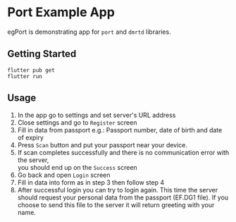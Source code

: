 # Port Example App
egPort is demonstrating app for `port` and `dmrtd` libraries.

## Getting Started
```
flutter pub get
flutter run
```

## Usage
1. In the app go to settings and set server's URL address
2. Close settings and go to `Register` screen
3. Fill in data from passport
    e.g.: Passport number, date of birth and date of expiry
4. Press `Scan` button and put your passport near your device.
5. If scan completes successfully and there is no communication error with the server,  
    you should end up on the `Success` screen 
6. Go back and open `Login` screen
7. Fill in data into form as in step 3 then follow step 4
8. After successful login you can try to login again.
    This time the server should request your personal data from the passport (EF.DG1 file).
    If you choose to send this file to the server it will return greeting with your name.
